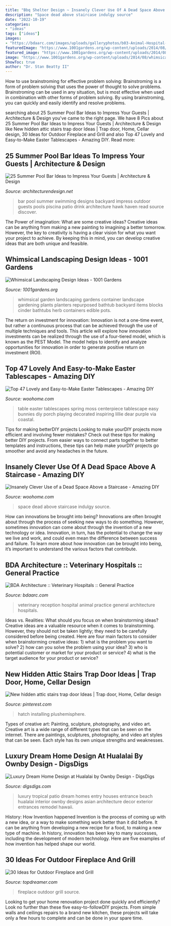 ```yaml
---
title: "Bbq Shelter Design ~ Insanely Clever Use Of A Dead Space Above A Staircase"
description: "Space dead above staircase indulgy source"
date: "2022-10-19"
categories:
- "ideas"
tags: ["ideas"]
images:
- "https://bdaarc.com/images/uploads/galleryphotos/b03-Animal-Hospital-Reception-Design.jpg"
featuredImage: "https://www.1001gardens.org/wp-content/uploads/2014/08/whimsical2.jpg"
featured_image: "https://www.1001gardens.org/wp-content/uploads/2014/08/whimsical2.jpg"
image: "https://www.1001gardens.org/wp-content/uploads/2014/08/whimsical2.jpg"
ShowToc: true
author: "Dr. Stan Beatty II"
---
```



How to use brainstroming for effective problem solving:
Brainstroming is a form of problem solving that uses the power of thought to solve problems. Brainstroming can be used in any situation, but is most effective when used in combination with other forms of problem solving. By using brainstroming, you can quickly and easily identify and resolve problems.

	

		
searching about 25 Summer Pool Bar Ideas to Impress Your Guests | Architecture &amp; Design you've came to the right page. We have 8 Pics about 25 Summer Pool Bar Ideas to Impress Your Guests | Architecture &amp; Design like New hidden attic stairs trap door Ideas | Trap door, Home, Cellar design, 30 Ideas for Outdoor Fireplace and Grill and also Top 47 Lovely and Easy-to-Make Easter Tablescapes - Amazing DIY. Read more:
		
    
## 25 Summer Pool Bar Ideas To Impress Your Guests | Architecture &amp; Design

<img loading=lazy src="http://cdn.architecturendesign.net/wp-content/uploads/2014/09/Summer-Pool-Bar-Ideas-11.jpg" onerror="this.onerror=null;this.src='https://tse3.mm.bing.net/th?id=OIP.XjnKTNPHFo9kHbd3bDGQCQHaFj&amp;pid=15.1';" alt="25 Summer Pool Bar Ideas to Impress Your Guests | Architecture &amp; Design">

_Source: architecturendesign.net_

>bar pool summer swimming designs backyard impress outdoor guests pools piscina patio drink architecture hawk haven read source discover. 

	

The Power of imagination: What are some creative ideas?
Creative ideas can be anything from making a new painting to imagining a better tomorrow. However, the key to creativity is having a clear vision for what you want your project to achieve. By keeping this in mind, you can develop creative ideas that are both unique and feasible.

    
## Whimsical Landscaping Design Ideas - 1001 Gardens

<img loading=lazy src="https://www.1001gardens.org/wp-content/uploads/2014/08/whimsical2.jpg" onerror="this.onerror=null;this.src='https://tse1.mm.bing.net/th?id=OIP.TFdEJ0368r5dBmQCdnwkAQHaJ3&amp;pid=15.1';" alt="Whimsical Landscaping Design Ideas - 1001 Gardens">

_Source: 1001gardens.org_

>whimsical garden landscaping gardens container landscape gardening plants planters repurposed bathtub backyard items blocks cinder bathtubs herb containers edible pots. 

	

The return on investment for innovation:
Innovation is not a one-time event, but rather a continuous process that can be achieved through the use of multiple techniques and tools. This article will explore how innovation investments can be realized through the use of a four-tiered model, which is known as the PEST Model. The model helps to identify and analyze opportunities for innovation in order to generate positive return on investment (ROI).

    
## Top 47 Lovely And Easy-to-Make Easter Tablescapes - Amazing DIY

<img loading=lazy src="https://www.woohome.com/wp-content/uploads/2016/02/tablescapes-for-easter-35.jpg" onerror="this.onerror=null;this.src='https://tse1.mm.bing.net/th?id=OIP.nPPUW-YwnqIoN8B9d7wvJQHaK3&amp;pid=15.1';" alt="Top 47 Lovely and Easy-to-Make Easter Tablescapes - Amazing DIY">

_Source: woohome.com_

>table easter tablescapes spring moss centerpiece tablescape easy bunnies diy porch playing decorated inspiring lillie dear purple via coastal. 

	

Tips for making betterDIY projects
Looking to make yourDIY projects more efficient and involving fewer mistakes? Check out these tips for making better DIY projects. From easier ways to connect parts together to better templates and instructions, these tips can help make yourDIY projects go smoother and avoid any headaches in the future.

    
## Insanely Clever Use Of A Dead Space Above A Staircase - Amazing DIY

<img loading=lazy src="http://www.woohome.com/wp-content/uploads/2016/01/make-use-of-dead-space-5.jpg" onerror="this.onerror=null;this.src='https://tse2.mm.bing.net/th?id=OIP.Ps-lhhuBTjhdcuV72T0kTwHaJ4&amp;pid=15.1';" alt="Insanely Clever Use of a Dead Space Above a Staircase - Amazing DIY">

_Source: woohome.com_

>space dead above staircase indulgy source. 

	

How can innovations be brought into being?
Innovations are often brought about through the process of seeking new ways to do something. However, sometimes innovation can come about through the invention of a new technology or idea. Innovation, in turn, has the potential to change the way we live and work, and could even mean the difference between success and failure. To learn more about how innovation can be brought into being, it’s important to understand the various factors that contribute.

    
## BDA Architecture :: Veterinary Hospitals :: General Practice

<img loading=lazy src="https://bdaarc.com/images/uploads/galleryphotos/b03-Animal-Hospital-Reception-Design.jpg" onerror="this.onerror=null;this.src='https://tse1.mm.bing.net/th?id=OIP.ZXjaIsKRQCL64GHpGcfjhgHaE8&amp;pid=15.1';" alt="BDA Architecture :: Veterinary Hospitals :: General Practice">

_Source: bdaarc.com_

>veterinary reception hospital animal practice general architecture hospitals. 

	

Ideas vs. Realities: What should you focus on when brainstorming ideas?
Creative ideas are a valuable resource when it comes to brainstorming. However, they should not be taken lightly; they need to be carefully considered before being created. Here are four main factors to consider when brainstorming creative ideas: 1) what is the problem you want to solve? 2) how can you solve the problem using your idea? 3) who is potential customer or market for your product or service? 4) what is the target audience for your product or service?

    
## New Hidden Attic Stairs Trap Door Ideas | Trap Door, Home, Cellar Design

<img loading=lazy src="https://i.pinimg.com/736x/6f/1a/bf/6f1abfe214427cf2437cadb8fcdbc655.jpg" onerror="this.onerror=null;this.src='https://tse4.mm.bing.net/th?id=OIP.Ry4P4NRODREKRGUH6JHKqAAAAA&amp;pid=15.1';" alt="New hidden attic stairs trap door Ideas | Trap door, Home, Cellar design">

_Source: pinterest.com_

>hatch installing plushemisphere. 

	

Types of creative art: Painting, sculpture, photography, and video art.
Creative art is a wide range of different types that can be seen on the internet. There are paintings, sculptures, photography, and video art styles that can be seen. Each style has its own unique strengths and weaknesses.

    
## Luxury Dream Home Design At Hualalai By Ownby Design - DigsDigs

<img loading=lazy src="http://www.digsdigs.com/photos/hualalai-luxury-home-design-entry.jpg" onerror="this.onerror=null;this.src='https://tse2.mm.bing.net/th?id=OIP.4kW0VUsSQfYmGd0eY1HV7QHaKF&amp;pid=15.1';" alt="Luxury Dream Home Design at Hualalai by Ownby Design - DigsDigs">

_Source: digsdigs.com_

>luxury tropical patio dream homes entry houses entrance beach hualalai interior ownby designs asian architecture decor exterior entrances remodel hawaii. 

	

History: How Invention happened
Invention is the process of coming up with a new idea, or a way to make something work better than it did before. It can be anything from developing a new recipe for a food, to making a new type of machine. In history, innovation has been key to many successes, including the development of modern technology. Here are five examples of how invention has helped shape our world.

    
## 30 Ideas For Outdoor Fireplace And Grill

<img loading=lazy src="http://www.topdreamer.com/wp-content/uploads/2013/05/Outdoor-Fireplace-19.jpg" onerror="this.onerror=null;this.src='https://tse4.mm.bing.net/th?id=OIP.pdZt3U-K7wGLYBQe2Zd7mwAAAA&amp;pid=15.1';" alt="30 Ideas for Outdoor Fireplace and Grill">

_Source: topdreamer.com_

>fireplace outdoor grill source. 

	

Looking to get your home renovation project done quickly and efficiently? Look no further than these five easy-to-followDIY projects. From simple walls and ceilings repairs to a brand new kitchen, these projects will take only a few hours to complete and can be done in your spare time.


